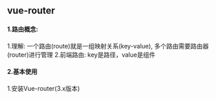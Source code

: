 ## vue-router

#### 1.路由概念:
  1.理解: 一个路由(route)就是一组映射关系(key-value), 多个路由需要路由器(router)进行管理
  2.前端路由: key是路径，value是组件

#### 2.基本使用
 1.安装Vue-router(3.x版本)